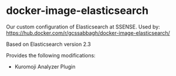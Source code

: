 # docker-image-elasticsearch
Our custom configuration of Elasticsearch at SSENSE.
Used by: https://hub.docker.com/r/gcssabbagh/docker-image-elasticsearch/

Based on Elasticsearch version 2.3

Provides the following modifications:

* Kuromoji Analyzer Plugin
